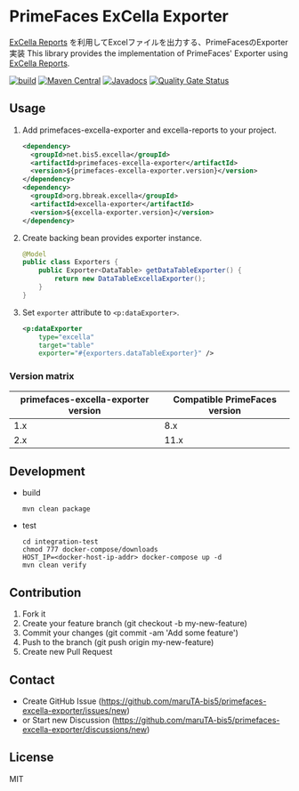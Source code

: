# PrimeFaces ExCella Exporter

[ExCella Reports](https://github.com/excella-core/excella-reports) を利用してExcelファイルを出力する、PrimeFacesのExporter実装
This library provides the implementation of PrimeFaces' Exporter using [ExCella Reports](https://github.com/excella-core/excella-reports).


[![build](https://github.com/maruTA-bis5/primefaces-excella-exporter/actions/workflows/build.yml/badge.svg)](https://github.com/maruTA-bis5/primefaces-excella-exporter/actions/workflows/build.yml)
[![Maven Central](https://maven-badges.herokuapp.com/maven-central/net.bis5.excella/primefaces-excella-exporter/badge.svg)](https://maven-badges.herokuapp.com/maven-central/net.bis5.excella/primefaces-excella-exporter)
[![Javadocs](http://javadoc.io/badge/net.bis5.excella/primefaces-excella-exporter.svg)](http://javadoc.io/doc/net.bis5.excella/primefaces-excella-exporter)
[![Quality Gate Status](https://sonarcloud.io/api/project_badges/measure?project=maruTA-bis5_primefaces-excella-exporter&metric=alert_status)](https://sonarcloud.io/dashboard?id=maruTA-bis5_primefaces-excella-exporter)

## Usage
1. Add primefaces-excella-exporter and excella-reports to your project.
    ```xml
    <dependency>
      <groupId>net.bis5.excella</groupId>
      <artifactId>primefaces-excella-exporter</artifactId>
      <version>${primefaces-excella-exporter.version}</version>
    </dependency>
    <dependency>
      <groupId>org.bbreak.excella</groupId>
      <artifactId>excella-exporter</artifactId>
      <version>${excella-exporter.version}</version>
    </dependency>
    ```
1. Create backing bean provides exporter instance.
    ```java
    @Model
    public class Exporters {
        public Exporter<DataTable> getDataTableExporter() {
            return new DataTableExcellaExporter();
        }
    }
    ```
1. Set `exporter` attribute to `<p:dataExporter>`.
    ```xml
    <p:dataExporter
        type="excella"
        target="table"
        exporter="#{exporters.dataTableExporter}" />
    ```

### Version matrix

|primefaces-excella-exporter version|Compatible PrimeFaces version|
|---|---|
|1.x|8.x|
|2.x|11.x|

## Development
- build
    ```shellscript
    mvn clean package
    ```
- test
    ```shellscript
    cd integration-test
    chmod 777 docker-compose/downloads
    HOST_IP=<docker-host-ip-addr> docker-compose up -d
    mvn clean verify
    ```

## Contribution
1. Fork it
1. Create your feature branch (git checkout -b my-new-feature)
1. Commit your changes (git commit -am 'Add some feature')
1. Push to the branch (git push origin my-new-feature)
1. Create new Pull Request

## Contact
- Create GitHub Issue (https://github.com/maruTA-bis5/primefaces-excella-exporter/issues/new)
- or Start new Discussion (https://github.com/maruTA-bis5/primefaces-excella-exporter/discussions/new)

## License
MIT
